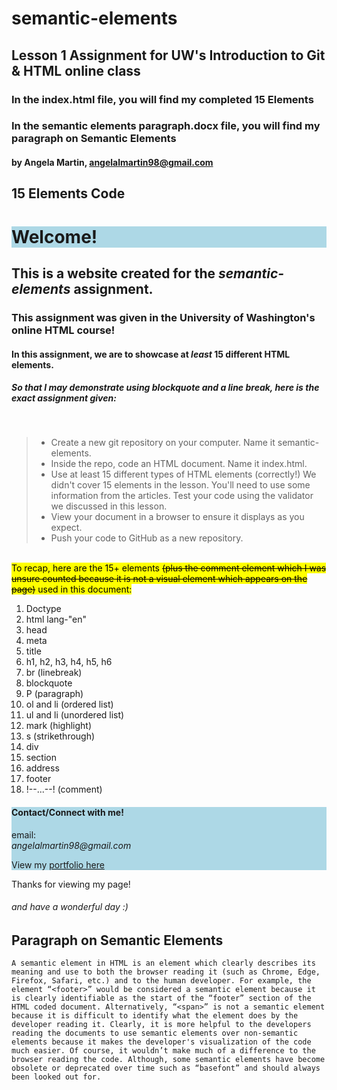 # semantic-elements
## Lesson 1 Assignment for UW's Introduction to Git & HTML online class
### In the index.html file, you will find my completed 15 Elements
### In the semantic elements paragraph.docx file, you will find my paragraph on Semantic Elements
#### by Angela Martin, angelalmartin98@gmail.com

## 15 Elements Code
<!DOCTYPE html>
<html lang="en">
  <head>
    <meta charset="utf-8">
    <title>semantic-elements</title>
  </head>
  <body>
    <div style="background-color:lightblue">
    <h1>Welcome!</h1>
    </div>
    <section>
      <h2>This is a website created for the <em>semantic-elements</em> assignment.</h2>
      <h3>This assignment was given in the <strong>University of Washington's online HTML course!</strong></h3>
      <h4>In this assignment, we are to showcase at <em>least</em> 15 different HTML elements.</h4>
      <h5>So that I may demonstrate using blockquote and a line break, here  is the exact assignment given:</h5>
    </section>
    <br> <!--this is a comment and I am not sure it counts towards the 15 elements. To be safe, I will assume not.-->
    <blockquote>
    <ul>
      <li>Create a new git repository on your computer. Name it semantic-elements.</li>
      <li>Inside the repo, code an HTML document. Name it index.html.</li>
      <li>Use at least 15 different types of HTML elements (correctly!)  We didn't cover 15 elements in the lesson. You'll need to use some information from the articles. Test your code using the validator we discussed in this lesson.</li>
      <li>View your document in a browser to ensure it displays as you expect.</li>
      <li>Push your code to GitHub as a new repository.</li>
      </ul>
    </blockquote>
    <br>
    <mark>To recap, here are the 15+ elements <s>(plus the comment element which I was unsure counted because it is not a visual element which appears on the page)</s> used in this document:</mark>
    <ol>
      <li>Doctype</li>
      <li>html lang-"en"</li>
      <li>head</li>
      <li>meta</li>
      <li>title</li>
      <li>h1, h2, h3, h4, h5, h6</li>
      <li>br (linebreak)</li>
      <li>blockquote</li>
      <li>P (paragraph)</li>
      <li>ol and li (ordered list)</li>
      <li>ul and li (unordered list)</li>
      <li>mark (highlight)</li>
      <li>s (strikethrough)</li>
      <li>div</li>
      <li>section</li>
      <li>address</li>
      <li>footer</li>
      <li>!--...--! (comment)</li>
    </ol>
    <div style="background-color:lightblue">
      <h4> Contact/Connect with me! </h4>
        email:<address>angelalmartin98@gmail.com</address>
        <p> View my <a href= "https://angelamartin.myportfolio.com">portfolio here</a></p>
    </div>
    <footer>
      <p> Thanks for viewing my page! </p>
      <h6> and have a wonderful day :) </h6>
    </footer>
  </body>
  </html>
  
  ## Paragraph on Semantic Elements
  	A semantic element in HTML is an element which clearly describes its meaning and use to both the browser reading it (such as Chrome, Edge, Firefox, Safari, etc.) and to the human developer. For example, the element “<footer>” would be considered a semantic element because it is clearly identifiable as the start of the “footer” section of the HTML coded document. Alternatively, “<span>” is not a semantic element because it is difficult to identify what the element does by the developer reading it. Clearly, it is more helpful to the developers reading the documents to use semantic elements over non-semantic elements because it makes the developer's visualization of the code much easier. Of course, it wouldn’t make much of a difference to the browser reading the code. Although, some semantic elements have become obsolete or deprecated over time such as “basefont” and should always been looked out for.
